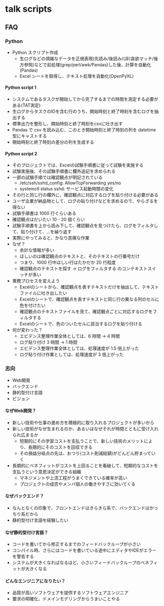 # talk scripts

## FAQ

### Python

- Python スクリプト作成
  - 生ログなどの煩雑なデータを正規表現(先読み/後読み/(非)貪欲マッチ/後方参照)などで前処理(grep/perl/awk/Pandas)した後、計算を自動化(Pandas)
  - Excel シートを取得し、テキスト処理を自動化(OpenPyXL)

#### Python script 1

- システムであるタスクが開始してから完了するまでの時間を測定する必要がある(TAT測定)
- 生ログからタスクのIDを含む行のうち、開始時刻と終了時刻を含むログを抽出する
- 標準出力を整形し、開始時刻と終了時刻をcsvに吐き出す
- Pandas で csv を読み込む、このとき開始時刻と終了時刻の列を datetime 型にキャストする
- 開始時刻と終了時刻の差分の列を生成する

#### Python script 2

- そのプロジェクトでは、Excelの試験手順書に従って試験を実施する
- 試験実施後、その試験手順書に欄外追記を求められる
- 一部の試験手順では確認観点が明記されている
  - /etc/ssh/sshd_config: AllowTcpForwarding yes/no
  - systemctl status sshd: サービス起動時間の変化
- その行と同じ行の欄外に、確認観点に対応するログを貼り付ける必要がある
- ユーザ企業が納品物として、ログの貼り付けなどを求めるので、やらざるを得ない
- 試験手順書は 1000 行ぐらいある
- 確認観点はだいたい 10 - 20 個くらい
- 試験手順書を上から読み下して、確認観点を見つけたら、ログをフィルタして、貼り付けて、…を繰り返す
- 実際にやってみると、かなり苦痛な作業
- なぜ？
  - 余計な情報が多い
  - ほしいのは確認観点のテキストと、そのテキストの行番号だけ
  - つまり、1000 行中ほしい行はたかだか 20 行程度
  - 確認観点のテキストを探す -> ログをフィルタする のコンテキストスイッチが多い
- 業務プロセスを変えよう
  - Excelのシートから、確認観点を表すテキストだけを抽出して、テキストファイルに吐き出したい
  - Excelのシートで、確認観点を表すテキストと同じ行の異なる列のセルに色を付けたい
  - 確認観点のテキストファイルを見て、確認観点ごとに対応するログをフィルタする
  - Excelのシートで、色のついたセルに該当するログを貼り付ける
- 何が変わった？
  - エビデンス整理作業全体としては、6 時間 -> 4 時間
  - ログ貼り付け 3 時間 -> 1 時間
  - エビデンス整理作業全体としては、処理速度が 1.5 倍上がった
  - ログ貼り付け作業としては、処理速度が 3 倍上がった

### 志向

- Web開発
- バックエンド
- 静的型付け言語
- ビジョン

#### なぜWeb開発？
- 新しい技術や仕事の進め方を積極的に取り入れるプロジェクトが多いから
- 新しい技術がなぜ生まれるのか、あるいはなぜそれが時間とともに受け入れられ広まるか
  - 短期的にその学習コストを支払うことで、新しい技術のメリットにより、長期的にそのコストを回収できる
  - その損益分岐点の先は、おつり(コスト削減総額)がどんどん貯まっていく
- 長期的にベネフィットがコストを上回ることを看破して、短期的なコストを支払うという意思決定ができる組織
  - マネジメントや上流工程がうまくできている確率が高い
  - プロジェクトの成否やメンバ個人の働きやすさに効いてくる

#### なぜバックエンド？
- なんとなくの印象で、フロントエンドはきらきら系で、バックエンドはかっちり系だから
- 静的型付け言語を経験したい

#### なぜ静的型付け言語？
- コードを書いてから修正するまでのフィードバックループが小さい
- コンパイル時、さらにはコードを書いている途中にエディタやIDEがエラーを警告する
- システムが大きくなればなるほど、小さいフィードバックループのベネフィットが大きくなる

#### どんなエンジニアになりたい？
- 品質が高いソフトウェアを提供するソフトウェアエンジニア
- 要求の明確化、ドメインモデリングからうまいことやる
